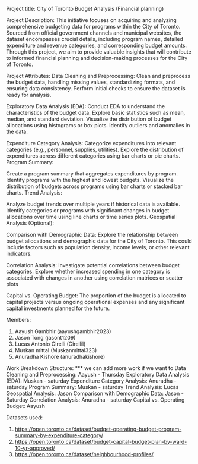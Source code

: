 Project title:  City of Toronto Budget Analysis (Financial planning)

Project Description: This initiative focuses on acquiring and analyzing comprehensive budgeting data for programs within the City of Toronto. Sourced from official government channels and municipal websites, the dataset encompasses crucial details, including program names, detailed expenditure and revenue categories, and corresponding budget amounts. Through this project, we aim to provide valuable insights that will contribute to informed financial planning and decision-making processes for the City of Toronto.

Project Attributes:
Data Cleaning and Preprocessing:
Clean and preprocess the budget data, handling missing values, standardizing formats, and ensuring data consistency. Perform initial checks to ensure the dataset is ready for analysis.

Exploratory Data Analysis (EDA):
Conduct EDA to understand the characteristics of the budget data.
Explore basic statistics such as mean, median, and standard deviation.
Visualize the distribution of budget allocations using histograms or box plots.
Identify outliers and anomalies in the data.

Expenditure Category Analysis:
Categorize expenditures into relevant categories (e.g., personnel, supplies, utilities).
Explore the distribution of expenditures across different categories using bar charts or pie charts.
Program Summary:

Create a program summary that aggregates expenditures by program.
Identify programs with the highest and lowest budgets.
Visualize the distribution of budgets across programs using bar charts or stacked bar charts.
Trend Analysis:

Analyze budget trends over multiple years if historical data is available.
Identify categories or programs with significant changes in budget allocations over time using line charts or time series plots.
Geospatial Analysis (Optional):

Comparison with Demographic Data:
Explore the relationship between budget allocations and demographic data for the City of Toronto. This could include factors such as population density, income levels, or other relevant indicators.

Correlation Analysis:
Investigate potential correlations between budget categories.
Explore whether increased spending in one category is associated with changes in another using correlation matrices or scatter plots

Capital vs. Operating Budget:
The proportion of the budget is allocated to capital projects versus ongoing operational expenses and any significant capital investments planned for the future.

Members:
1. Aayush Gambhir (aayushgambhir2023)
2. Jason Tong (jasont1209)
3. Lucas Antonio Girelli (Girellil)
4. Muskan mittal (Muskanmittal323)
5. Anuradha Kishore (anuradhakishore)

Work Breakdown Structure:
*** we can add more work if we want to 
     Data Cleaning and Preprocessing: Aayush - Thursday
     Exploratory Data Analysis (EDA): Muskan - saturday
     Expenditure Category Analysis: Anuradha - saturday
     Program Summary: Muskan - saturday
     Trend Analysis: Lucas
     Geospatial Analysis: Jason 
     Comparison with Demographic Data: Jason - Saturday
     Correlation Analysis: Anuradha - saturday
     Capital vs. Operating Budget: Aayush

Datasets used: 
1. https://open.toronto.ca/dataset/budget-operating-budget-program-summary-by-expenditure-category/
2. https://open.toronto.ca/dataset/budget-capital-budget-plan-by-ward-10-yr-approved/
3. https://open.toronto.ca/dataset/neighbourhood-profiles/
 
  




